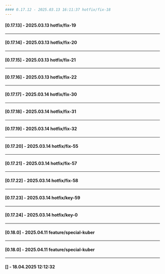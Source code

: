 ```yaml
---
#### 0.17.12 - 2025.03.13 16:11:37 hotfix/fix-18
---
```

#### [0.17.13] - 2025.03.13    hotfix/fix-19
---
#### [0.17.14] - 2025.03.13    hotfix/fix-20
---
#### [0.17.15] - 2025.03.13    hotfix/fix-21
---
#### [0.17.16] - 2025.03.13    hotfix/fix-22
---
#### [0.17.17] - 2025.03.14    hotfix/fix-30
---
#### [0.17.18] - 2025.03.14    hotfix/fix-31
---
#### [0.17.19] - 2025.03.14    hotfix/fix-32
---
#### [0.17.20] - 2025.03.14    hotfix/fix-55
---
#### [0.17.21] - 2025.03.14    hotfix/fix-57
---
#### [0.17.22] - 2025.03.14    hotfix/fix-58
---
#### [0.17.23] - 2025.03.14    hotfix/key-59
---
#### [0.17.24] - 2025.03.14    hotfix/key-0
---
#### [0.18.0] - 2025.04.11    feature/special-kuber
---
#### [0.18.0] - 2025.04.11    feature/special-kuber

---

#### [] - 18.04.2025 12:12:32


